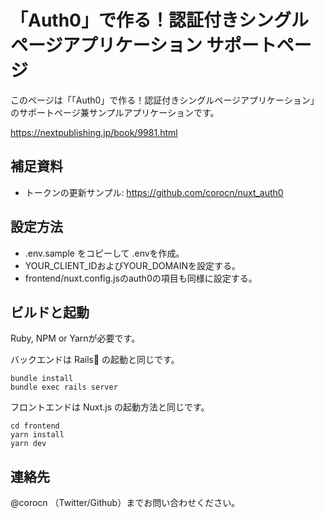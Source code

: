 # 「Auth0」で作る！認証付きシングルページアプリケーション サポートページ

このページは「「Auth0」で作る！認証付きシングルページアプリケーション」のサポートページ兼サンプルアプリケーションです。

https://nextpublishing.jp/book/9981.html

## 補足資料

* トークンの更新サンプル:  https://github.com/corocn/nuxt_auth0

## 設定方法

 * .env.sample をコピーして .envを作成。
 * YOUR_CLIENT_IDおよびYOUR_DOMAINを設定する。
 * frontend/nuxt.config.jsのauth0の項目も同様に設定する。

## ビルドと起動

Ruby, NPM or Yarnが必要です。

バックエンドは Rails の起動と同じです。

```
bundle install
bundle exec rails server
```

フロントエンドは Nuxt.js の起動方法と同じです。

```
cd frontend
yarn install
yarn dev
```

## 連絡先

@corocn （Twitter/Github）までお問い合わせください。